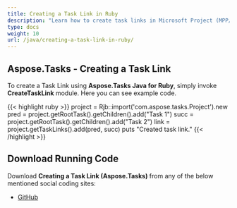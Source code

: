 ```yaml
---
title: Creating a Task Link in Ruby
description: "Learn how to create task links in Microsoft Project (MPP/XML) files using Aspose.Tasks Java for Ruby."
type: docs
weight: 10
url: /java/creating-a-task-link-in-ruby/
---
```


## **Aspose.Tasks - Creating a Task Link**
To create a Task Link using **Aspose.Tasks Java for Ruby**, simply invoke **CreateTaskLink** module. Here you can see example code.

{{< highlight ruby >}}
project = Rjb::import('com.aspose.tasks.Project').new
pred = project.getRootTask().getChildren().add("Task 1")
succ = project.getRootTask().getChildren().add("Task 2")
link = project.getTaskLinks().add(pred, succ)
puts "Created task link."
{{< /highlight >}}

## **Download Running Code**
Download **Creating a Task Link (Aspose.Tasks)** from any of the below mentioned social coding sites:

- [GitHub](https://github.com/aspose-tasks/Aspose.Tasks-for-Java/blob/master/Plugins/Aspose_Tasks_Java_for_Ruby/lib/asposetasksjava/TaskLinks/createtasklink.rb)

